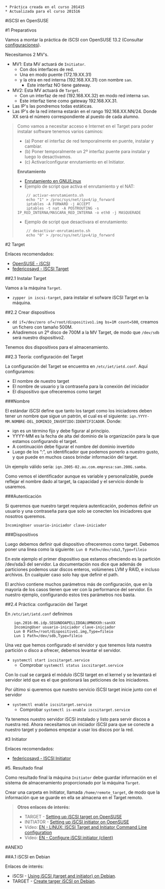 ```
* Práctica creada en el curso 201415
* Actualizada para el curso 201516
```

#iSCSI en OpenSUSE

#1 Preparativos

Vamos a montar la práctica de iSCSI con OpenSUSE 13.2
(Consultar [configuraciones](../../global/configuracion-aula109.md)).

Necesitamos 2 MV's.
* MV1: Esta MV actuará de `Initiator`.
    * Con dos interfaces de red. 
    * Una en modo puente (172.19.XX.31) 
    * y la otra en red interna (192.168.XX.31) con nombre `san`.
        * Este interfaz NO tiene gateway.
* MV2: Esta MV actuará de `Target`. 
    * Con un interfaz de red (192.168.XX.32) en modo red interna `san`. 
    * Este interfaz tiene como gateway 192.168.XX.31.
* Las IP's las pondremos todas estáticas.
* Las IP's de la red interna estarán en el rango 192.168.XX.NN/24.
Donde XX será el número correspondiente al puesto de cada alumno.

> Como vamos a necesitar acceso e Internet en el Target para poder instalar
software tenemos varios caminos:
> * (a) Poner el interfaz de red temporalmente en puente, instalar y cambiar.
> * (b) Poner temporalmente un 2º interfaz puente para instalar y luego lo desactivamos.
> * (c) Activar/configurar enrutamiento en el Initiator.
>    
> **Enrutamiento**
>
> * [Enrutamiento en GNU/Linux](http://www.ite.educacion.es/formacion/materiales/85/cd/linux/m6/enrutamiento_en_linux.html)
> *  Ejemplo de script que activa el enrutamiento y el NAT:
> ```
>     // activar-enrutamiento.sh
>     echo "1" > /proc/sys/net/ipv4/ip_forward
>     iptables -A FORWARD -j ACCEPT
>     iptables -t nat -A POSTROUTING -s IP_RED_INTERNA/MASCARA_RED_INTERNA -o eth0 -j MASQUERADE
> ```
> *  Ejemplo de script que desactivara el enrutamiento:
> ```
>     // desactivar-enrutamiento.sh
>     echo "0" > /proc/sys/net/ipv4/ip_forward
> ```

#2 Target

Enlaces recomendados:
* [OpenSUSE - iSCSI](http://es.opensuse.org/iSCSI)
* [federicosayd - ISCSI Target](https://federicosayd.wordpress.com/2007/09/11/instalando-un-target-iscsi/)

##2.1 Instalar Target

Vamos a la máquina `Target`.
* `zypper in iscsi-target`, para instalar el sofware iSCSI Target en la máquina.

##2.2 Crear dispositivos

* `dd if=/dev/zero of=/root/dispositivo1.img bs=1M count=500`, creamos un fichero con tamaño 500M.
* Añadiremos un 2º disco de 700M a la MV Target, de modo que `/dev/sdb` será nuestro dispositivo2.

Tenemos dos dispositivos para el almacenamiento.

##2.3 Teoría: configuración del Target

La configuración del Target se encuentra en `/etc/iet/ietd.conf`.
Aquí configuramos:
* El nombre de nuestro target
* El nombre de usuario y la contraseña para la conexión del iniciador
* El dispositivo que ofreceremos como target

###Nombre

El estándar iSCSI define que tanto los target como los iniciadores deben 
tener un nombre que sigue un patrón, 
el cual es el siguiente: `iqn.YYYY-MM.NOMBRE-DEL_DOMINIO_INVERTIDO:IDENTIFICADOR`. 
Donde:
* iqn es un término fijo y debe figurar al principio.
* YYYY-MM es la fecha de alta del dominio de la organización para la que estamos configurando el target.
* A continuación debe figurar el nombre del dominio invertido
* Luego de los “:”, un identificador que podemos ponerlo a nuestro gusto, y que 
puede en muchos casos brindar información del target.

Un ejemplo válido sería: `iqn.2005-02.au.com.empresa:san.200G.samba`.

Como vemos el identificador aunque es variable y personalizable, puede 
reflejar el nombre dado al target, la capacidad y el servicio donde lo usaremos.

###Autenticación

Si queremos que nuestro target requiera autenticación, podemos definir 
un usuario y una contraseña para que solo se conecten los iniciadores que nosotros queremos.

`IncomingUser usuario-iniciador clave-iniciador`

###Dispositivos

Luego debemos definir qué dispositivo ofreceremos como target. 
Debemos poner una línea como la siguiente: `Lun 0 Path=/dev/sda3,Type=fileio`

En este ejemplo el primer dispositivo que estamos ofreciendo es la 
partición /dev/sda3 del servidor. La documentación nos dice que además 
de particiones podemos usar discos enteros, volúmenes LVM y RAID, 
e incluso archivos. En cualquier caso solo hay que definir el path.

El archivo contiene muchos parámetros más de configuración, 
que en la mayoría de los casos tienen que ver con la performance del servidor. 
En nuestro ejemplo, configurando estos tres parámetros nos basta.

##2.4 Práctica: configuración del Target

En `/etc/iet/ietd.conf` definimos

```
    iqn.2016-06.idp.SEGUNDOAPELLIDOALUMNOXXh:sanXX
    IncomingUser usuario-iniciador clave-iniciador
    Lun 0 Path=/root/dispositivo1.img,Type=fileio
    Lun 1 Path=/dev/sdb,Type=fileio
``` 
 
Una vez que hemos configurado el servidor y que tenemos lista nuestra partición 
o disco a ofrecer, debemos levantar el servidor.
* `systemctl start iscsitarget.service`
    * Comprobar `systemctl status iscsitarget.service`

Con lo cual se cargará el módulo iSCSI target en el kernel 
y se levantará el servidor ietd que es el que gestionará las peticiones de los iniciadores.

Por último si queremos que nuestro servicio iSCSI target inicie junto con el servidor
* `systemctl enable iscsitarget.service`
    * Comprobar `systemctl is-enable iscsitarget.service`

Ya tenemos nuestro servidor iSCSI instalado y listo para servir discos a nuestra red. 
Ahora necesitamos un iniciador iSCSI para que se conecte a nuestro target 
y podamos empezar a usar los discos por la red.


#3 Initiator

Enlaces recomendados:
* [federicosayd - ISCSI Initiator](http://federicosayd.wordpress.com/2007/09/13/montando-un-iniciador-iscsi-en-linux)

#5. Resultado final

Como resultado final la máquina `Initiator` debe guardar información en el sistema de
almacenamiento proporcionado por la máquina `Target`.

Crear una carpeta en Initiator, llamada `/home/remote_target`, de modo que la información
que se guarde en ella se almacena en el Target remoto.


> **Otros enlaces de interés:**
>
> * TARGET - [Setting up iSCSI target on OpenSUSE](https://www.suse.com/documentation/sles10/book_sle_reference/data/sec_inst_system_iscsi_target.html)
> * INITIATOR - [Setting up iSCSI initiator on OpenSUSE](https://www.suse.com/documentation/sles11/stor_admin/data/sec_inst_system_iscsi_initiator.html) 
> * Vídeo: [EN - LINUX: ISCSI Target and Initiator Command Line configuration](https://youtu.be/5yMSxqUs4ys) 
> * Vídeo: [EN - Configure iSCSI initiator (client)](https://youtu.be/8UojNONhQDo) 


#ANEXO

##A.1 iSCSI en Debian

Enlaces de interés:
* iSCSI - [Using iSCSI (target and initiator) on Debian](https://www.howtoforge.com/using-iscsi-on-debian-lenny-initiator-and-target).
* TARGET - [Create targer iSCSI on Debian](https://wiki.debian.org/SAN/iSCSI/iscsitarget). 
